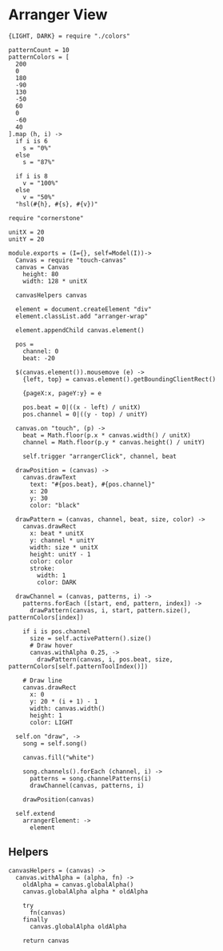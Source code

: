 Arranger View
=============

    {LIGHT, DARK} = require "./colors"

    patternCount = 10
    patternColors = [
      200
      0
      180
      -90
      130
      -50
      60
      0
      -60
      40
    ].map (h, i) ->
      if i is 6
        s = "0%"
      else
        s = "87%"

      if i is 8
        v = "100%"
      else
        v = "50%"
      "hsl(#{h}, #{s}, #{v})"

    require "cornerstone"

    unitX = 20
    unitY = 20

    module.exports = (I={}, self=Model(I))->
      Canvas = require "touch-canvas"
      canvas = Canvas
        height: 80
        width: 128 * unitX

      canvasHelpers canvas

      element = document.createElement "div"
      element.classList.add "arranger-wrap"

      element.appendChild canvas.element()

      pos =
        channel: 0
        beat: -20

      $(canvas.element()).mousemove (e) ->
        {left, top} = canvas.element().getBoundingClientRect()

        {pageX:x, pageY:y} = e

        pos.beat = 0|((x - left) / unitX)
        pos.channel = 0|((y - top) / unitY)

      canvas.on "touch", (p) ->
        beat = Math.floor(p.x * canvas.width() / unitX)
        channel = Math.floor(p.y * canvas.height() / unitY)

        self.trigger "arrangerClick", channel, beat

      drawPosition = (canvas) ->
        canvas.drawText
          text: "#{pos.beat}, #{pos.channel}"
          x: 20
          y: 30
          color: "black"

      drawPattern = (canvas, channel, beat, size, color) ->
        canvas.drawRect
          x: beat * unitX
          y: channel * unitY
          width: size * unitX
          height: unitY - 1
          color: color
          stroke:
            width: 1
            color: DARK

      drawChannel = (canvas, patterns, i) ->
        patterns.forEach ([start, end, pattern, index]) ->
          drawPattern(canvas, i, start, pattern.size(), patternColors[index])

        if i is pos.channel
          size = self.activePattern().size()
          # Draw hover
          canvas.withAlpha 0.25, ->
            drawPattern(canvas, i, pos.beat, size, patternColors[self.patternToolIndex()])

        # Draw line
        canvas.drawRect
          x: 0
          y: 20 * (i + 1) - 1
          width: canvas.width()
          height: 1
          color: LIGHT

      self.on "draw", ->
        song = self.song()

        canvas.fill("white")

        song.channels().forEach (channel, i) ->
          patterns = song.channelPatterns(i)
          drawChannel(canvas, patterns, i)

        drawPosition(canvas)

      self.extend
        arrangerElement: ->
          element

Helpers
-------

    canvasHelpers = (canvas) ->
      canvas.withAlpha = (alpha, fn) ->
        oldAlpha = canvas.globalAlpha()
        canvas.globalAlpha alpha * oldAlpha

        try
          fn(canvas)
        finally
          canvas.globalAlpha oldAlpha

        return canvas
